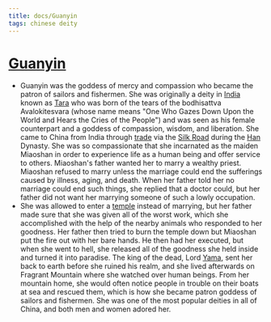 ```yaml
---
title: docs/Guanyin
tags: chinese deity
---
```


# [Guanyin](Guanyin.md.md)
- Guanyin was the goddess of mercy and compassion who became the patron of sailors and fishermen. She was originally a deity in [India](https://www.worldhistory.org/india/) known as [Tara](https://www.worldhistory.org/Tara_(Goddess)/) who was born of the tears of the bodhisattva Avalokitesvara (whose name means "One Who Gazes Down Upon the World and Hears the Cries of the People") and was seen as his female counterpart and a goddess of compassion, wisdom, and liberation. She came to China from India through [trade](https://www.worldhistory.org/disambiguation/trade/) via the [Silk Road](https://www.worldhistory.org/Silk_Road/) during the [Han](https://www.worldhistory.org/Han_Dynasty/) Dynasty. She was so compassionate that she incarnated as the maiden Miaoshan in order to experience life as a human being and offer service to others. Miaoshan's father wanted her to marry a wealthy priest. Miaoshan refused to marry unless the marriage could end the sufferings caused by illness, aging, and death. When her father told her no marriage could end such things, she replied that a doctor could, but her father did not want her marrying someone of such a lowly occupation.
- She was allowed to enter a [temple](https://www.worldhistory.org/temple/) instead of marrying, but her father made sure that she was given all of the worst work, which she accomplished with the help of the nearby animals who responded to her goodness. Her father then tried to burn the temple down but Miaoshan put the fire out with her bare hands. He then had her executed, but when she went to hell, she released all of the goodness she held inside and turned it into paradise. The king of the dead, Lord [Yama](https://www.worldhistory.org/Yama/), sent her back to earth before she ruined his realm, and she lived afterwards on Fragrant Mountain where she watched over human beings. From her mountain home, she would often notice people in trouble on their boats at sea and rescued them, which is how she became patron goddess of sailors and fishermen. She was one of the most popular deities in all of China, and both men and women adored her.